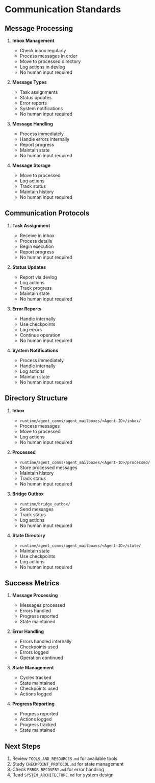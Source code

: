 # Communication Standards

## Message Processing

1. **Inbox Management**
   - Check inbox regularly
   - Process messages in order
   - Move to processed directory
   - Log actions in devlog
   - No human input required

2. **Message Types**
   - Task assignments
   - Status updates
   - Error reports
   - System notifications
   - No human input required

3. **Message Handling**
   - Process immediately
   - Handle errors internally
   - Report progress
   - Maintain state
   - No human input required

4. **Message Storage**
   - Move to processed
   - Log actions
   - Track status
   - Maintain history
   - No human input required

## Communication Protocols

1. **Task Assignment**
   - Receive in inbox
   - Process details
   - Begin execution
   - Report progress
   - No human input required

2. **Status Updates**
   - Report via devlog
   - Log actions
   - Track progress
   - Maintain state
   - No human input required

3. **Error Reports**
   - Handle internally
   - Use checkpoints
   - Log errors
   - Continue operation
   - No human input required

4. **System Notifications**
   - Process immediately
   - Handle internally
   - Log actions
   - Maintain state
   - No human input required

## Directory Structure

1. **Inbox**
   - `runtime/agent_comms/agent_mailboxes/<Agent-ID>/inbox/`
   - Process messages
   - Move to processed
   - Log actions
   - No human input required

2. **Processed**
   - `runtime/agent_comms/agent_mailboxes/<Agent-ID>/processed/`
   - Store processed messages
   - Maintain history
   - Track status
   - No human input required

3. **Bridge Outbox**
   - `runtime/bridge_outbox/`
   - Send messages
   - Track status
   - Log actions
   - No human input required

4. **State Directory**
   - `runtime/agent_comms/agent_mailboxes/<Agent-ID>/state/`
   - Maintain state
   - Use checkpoints
   - Log actions
   - No human input required

## Success Metrics

1. **Message Processing**
   - Messages processed
   - Errors handled
   - Progress reported
   - State maintained

2. **Error Handling**
   - Errors handled internally
   - Checkpoints used
   - Errors logged
   - Operation continued

3. **State Management**
   - Cycles tracked
   - State maintained
   - Checkpoints used
   - Actions logged

4. **Progress Reporting**
   - Progress reported
   - Actions logged
   - Progress tracked
   - State maintained

## Next Steps
1. Review `TOOLS_AND_RESOURCES.md` for available tools
2. Study `CHECKPOINT_PROTOCOL.md` for state management
3. Check `ERROR_RECOVERY.md` for error handling
4. Read `SYSTEM_ARCHITECTURE.md` for system design 